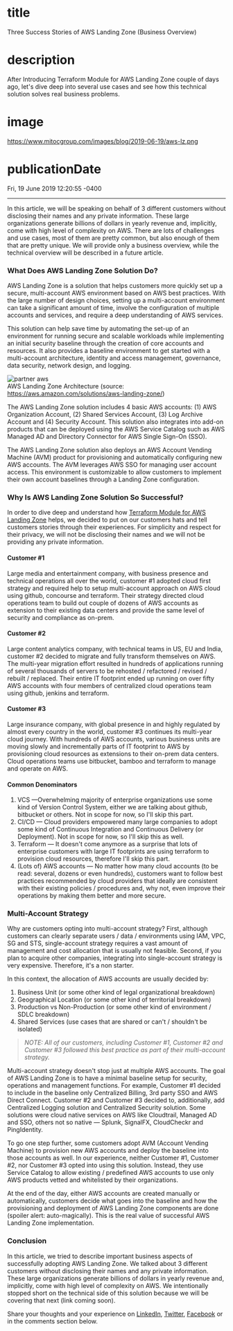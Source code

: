 # title
Three Success Stories of AWS Landing Zone (Business Overview)

# description
After Introducing Terraform Module for AWS Landing Zone couple of days ago, let's dive deep into several use cases and see how this technical solution solves real business problems.

# image
https://www.mitocgroup.com/images/blog/2019-06-19/aws-lz.png

# publicationDate
Fri, 19 June 2019 12:20:55 -0400

---

In this article, we will be speaking on behalf of 3 different customers without disclosing their names and any private information. These large organizations generate billions of dollars in yearly revenue and, implicitly, come with high level of complexity on AWS. There are lots of challenges and use cases, most of them are pretty common, but also enough of them that are pretty unique. We will provide only a business overview, while the technical overview will be described in a future article.

### What Does AWS Landing Zone Solution Do?

AWS Landing Zone is a solution that helps customers more quickly set up a secure, multi-account AWS environment based on AWS best practices. With the large number of design choices, setting up a multi-account environment can take a significant amount of time, involve the configuration of multiple accounts and services, and require a deep understanding of AWS services.

This solution can help save time by automating the set-up of an environment for running secure and scalable workloads while implementing an initial security baseline through the creation of core accounts and resources. It also provides a baseline environment to get started with a multi-account architecture, identity and access management, governance, data security, network design, and logging.

<div class="img-post-left">
    <img src="/images/blog/2019-06-19/aws-lz.png" alt="partner aws" />
    <div class="center img-description">AWS Landing Zone Architecture (source:
       <a href="https://aws.amazon.com/solutions/aws-landing-zone/" target="_blank">https://aws.amazon.com/solutions/aws-landing-zone/</a>)
    </div>
</div>

The AWS Landing Zone solution includes 4 basic AWS accounts: (1) AWS Organization Account, (2) Shared Services Account, (3) Log Archive Account and (4) Security Account. This solution also integrates into add-on products that can be deployed using the AWS Service Catalog such as AWS Managed AD and Directory Connector for AWS Single Sign-On (SSO).

The AWS Landing Zone solution also deploys an AWS Account Vending Machine (AVM) product for provisioning and automatically configuring new AWS accounts. The AVM leverages AWS SSO for managing user account access. This environment is customizable to allow customers to implement their own account baselines through a Landing Zone configuration.

### Why Is AWS Landing Zone Solution So Successful?

In order to dive deep and understand how [Terraform Module for AWS Landing Zone](https://www.mitocgroup.com/blog/introducing-programmatic-aws-landing-zone-as-terraform-module/) helps, we decided to put on our customers hats and tell customers stories through their experiences. For simplicity and respect for their privacy, we will not be disclosing their names and we will not be providing any private information.

#### Customer #1

Large media and entertainment company, with business presence and technical operations all over the world, customer #1 adopted cloud first strategy and required help to setup multi-account approach on AWS cloud using github, concourse and terraform. Their strategy directed cloud operations team to build out couple of dozens of AWS accounts as extension to their existing data centers and provide the same level of security and compliance as on-prem.

#### Customer #2

Large content analytics company, with technical teams in US, EU and India, customer #2 decided to migrate and fully transform themselves on AWS. The multi-year migration effort resulted in hundreds of applications running of several thousands of servers to be rehosted / refactored / revised / rebuilt / replaced. Their entire IT footprint ended up running on over fifty AWS accounts with four members of centralized cloud operations team using github, jenkins and terraform.

#### Customer #3

Large insurance company, with global presence in and highly regulated by almost every country in the world, customer #3 continues its multi-year cloud journey. With hundreds of AWS accounts, various business units are moving slowly and incrementally parts of IT footprint to AWS by provisioning cloud resources as extensions to their on-prem data centers. Cloud operations teams use bitbucket, bamboo and terraform to manage and operate on AWS.

#### Common Denominators

1. VCS —Overwhelming majority of enterprise organizations use some kind of Version Control System, either we are talking about github, bitbucket or others. Not in scope for now, so I'll skip this part.
2. CI/CD — Cloud providers empowered many large companies to adopt some kind of Continuous Integration and Continuous Delivery (or Deployment). Not in scope for now, so I'll skip this as well.
3. Terraform — It doesn't come anymore as a surprise that lots of enterprise customers with large IT footprints are using terraform to provision cloud resources, therefore I'll skip this part.
4. (Lots of) AWS accounts — No matter how many cloud accounts (to be read: several, dozens or even hundreds), customers want to follow best practices recommended by cloud providers that ideally are consistent with their existing policies / procedures and, why not, even improve their operations by making them better and more secure.

### Multi-Account Strategy

Why are customers opting into multi-account strategy? First, although customers can clearly separate users / data / environments using IAM, VPC, SG and STS, single-account strategy requires a vast amount of management and cost allocation that is usually not feasible. Second, if you plan to acquire other companies, integrating into single-account strategy is very expensive. Therefore, it's a non starter.

In this context, the allocation of AWS accounts are usually decided by:

1. Business Unit (or some other kind of legal organizational breakdown)
2. Geographical Location (or some other kind of territorial breakdown)
3. Production vs Non-Production (or some other kind of environment / SDLC breakdown)
4. Shared Services (use cases that are shared or can't / shouldn't be isolated)

>_NOTE: All of our customers, including Customer #1, Customer #2 and Customer #3 followed this best practice as part of their multi-account strategy._

Multi-account strategy doesn't stop just at multiple AWS accounts. The goal of AWS Landing Zone is to have a minimal baseline setup for security, operations and management functions. For example, Customer #1 decided to include in the baseline only Centralized Billing, 3rd party SSO and AWS Direct Connect. Customer #2 and Customer #3 decided to, additionally, add Centralized Logging solution and Centralized Security solution. Some solutions were cloud native services on AWS like Cloudtrail, Managed AD and SSO, others not so native — Splunk, SignalFX, CloudCheckr and PingIdentity.

To go one step further, some customers adopt AVM (Account Vending Machine) to provision new AWS accounts and deploy the baseline into those accounts as well. In our experience, neither Customer #1, Customer #2, nor Customer #3 opted into using this solution. Instead, they use Service Catalog to allow existing / predefined AWS accounts to use only AWS products vetted and whitelisted by their organizations.

At the end of the day, either AWS accounts are created manually or automatically, customers decide what goes into the baseline and how the provisioning and deployment of AWS Landing Zone components are done (spoiler alert: auto-magically). This is the real value of successful AWS Landing Zone implementation.

### Conclusion

In this article, we tried to describe important business aspects of successfully adopting AWS Landing Zone. We talked about 3 different customers without disclosing their names and any private information. These large organizations generate billions of dollars in yearly revenue and, implicitly, come with high level of complexity on AWS. We intentionally stopped short on the technical side of this solution because we will be covering that next (link coming soon).

Share your thoughts and your experience on [LinkedIn](https://linkedin.com/company/mitoc-group), [Twitter](https://twitter.com/mitocgroup), [Facebook](https://facebook.com/mitocgroup) or in the comments section below.

